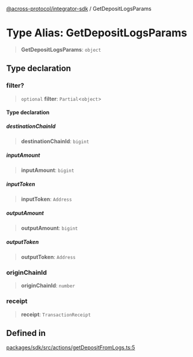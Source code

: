 [@across-protocol/integrator-sdk](../README.md) / GetDepositLogsParams

# Type Alias: GetDepositLogsParams

> **GetDepositLogsParams**: `object`

## Type declaration

### filter?

> `optional` **filter**: `Partial`\<`object`\>

#### Type declaration

##### destinationChainId

> **destinationChainId**: `bigint`

##### inputAmount

> **inputAmount**: `bigint`

##### inputToken

> **inputToken**: `Address`

##### outputAmount

> **outputAmount**: `bigint`

##### outputToken

> **outputToken**: `Address`

### originChainId

> **originChainId**: `number`

### receipt

> **receipt**: `TransactionReceipt`

## Defined in

[packages/sdk/src/actions/getDepositFromLogs.ts:5](https://github.com/across-protocol/toolkit/blob/291e746cb19cfa8d76835b72ba70acec1a2f9971/packages/sdk/src/actions/getDepositFromLogs.ts#L5)
